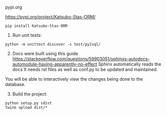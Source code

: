 pypi.org 

https://pypi.org/project/Katsubo-Stas-ORM/
```
pip install Katsubo-Stas-ORM
```
1. Run unit tests:
```
python -m unittest discover -s test/py2sql/
```

2. Docs were built using this guide https://stackoverflow.com/questions/59903051/sphinxs-autodocs-automodule-having-apparently-no-effect
Sphinx automatically reads the docs
It needs rst files as well as conf.py to be updated and maintained.

You will be able to interactively view the changes being done to the database.

3. Build the project:
```
python setup.py sdist
twine upload dist/*
```
